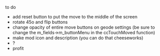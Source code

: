to do
- add reset button to put the move to the middle of the screen
- rotate 45o and flip buttons
- change opacity of entire move buttons on geode settings (be sure to change the m_fields->m_buttonMenu in the ccTouchMoved function)
- make mod icon and description (you can do that cheeseworks)
- ?
- profit
